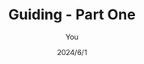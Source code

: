 ---
title: Guiding - Part One
date: 2024/6/1
description: Background on my journey as Guide at an Acton Academy.
tag: education, acton academy
author: You
---